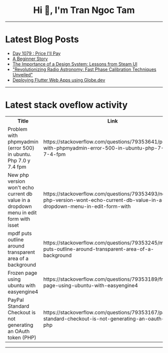 <h1 align="center">Hi 👋, I'm Tran Ngoc Tam</h1>

---

# Latest Blog Posts 
<!-- BLOG-POST-LIST:START -->
- [Day 1079 : Price I&#39;ll Pay](https://dev.to/dwane/day-1079-price-ill-pay-3bmc)
- [A Beginner Story](https://dev.to/nancy_kataria/a-beginner-story-351j)
- [The Importance of a Design System: Lessons from Steam UI](https://dev.to/fariasmateuss/the-problem-of-not-having-a-design-system-in-place-4m14)
- [&quot;Revolutionizing Radio Astronomy: Fast Phase Calibration Techniques Unveiled&quot;](https://dev.to/gilles_hamelink_ea9ff7d93/revolutionizing-radio-astronomy-fast-phase-calibration-techniques-unveiled-5him)
- [Deploying Flutter Web Apps using Globe.dev](https://dev.to/maneesha14w/deploying-flutter-web-apps-using-globedev-550)
<!-- BLOG-POST-LIST:END -->

---

# Latest stack oveflow activity
<table>
  <tr><th>Title</th><th>Link</th></tr>
  <!-- STACKOVERFLOW:START --><tr><td>Problem with phpmyadmin &lpar;error 500&rpar; in ubuntu. Php 7.0 y 7.4 fpm</td><td>https://stackoverflow.com/questions/79353641/problem-with-phpmyadmin-error-500-in-ubuntu-php-7-0-y-7-4-fpm</td></tr><tr><td>New php version won&#39;t echo current db value in a dropdown menu in edit form with isset</td><td>https://stackoverflow.com/questions/79353493/new-php-version-wont-echo-current-db-value-in-a-dropdown-menu-in-edit-form-with</td></tr><tr><td>mpdf puts outline around transparent area of a background</td><td>https://stackoverflow.com/questions/79353245/mpdf-puts-outline-around-transparent-area-of-a-background</td></tr><tr><td>Frozen page using ubuntu with easyengine4</td><td>https://stackoverflow.com/questions/79353189/frozen-page-using-ubuntu-with-easyengine4</td></tr><tr><td>PayPal Standard Checkout is not generating an OAuth token &lpar;PHP&rpar;</td><td>https://stackoverflow.com/questions/79353167/paypal-standard-checkout-is-not-generating-an-oauth-token-php</td></tr><!-- STACKOVERFLOW:END -->
</table>

---


